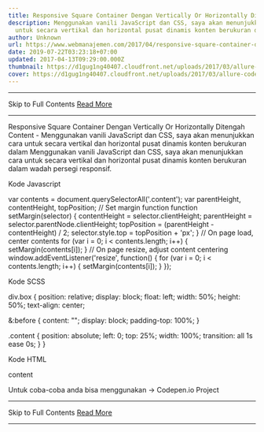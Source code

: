 ```yaml
---
title: Responsive Square Container Dengan Vertically Or Horizontally Ditengah Content
description: Menggunakan vanili JavaScript dan CSS, saya akan menunjukkan cara
  untuk secara vertikal dan horizontal pusat dinamis konten berukuran dalam
author: Unknown
url: https://www.webmanajemen.com/2017/04/responsive-square-container-dengan.html
date: 2019-07-22T03:23:18+07:00
updated: 2017-04-13T09:29:00.000Z
thumbnail: https://d1gug1ng40407.cloudfront.net/uploads/2017/03/allure-code-snippet.jpg
cover: https://d1gug1ng40407.cloudfront.net/uploads/2017/03/allure-code-snippet.jpg
---
```


<hr/> Skip to Full Contents <a href="https://www.webmanajemen.com/2017/04/responsive-square-container-dengan.html" rel="follow" class="button" id="read-more">Read More</a> <hr/> Responsive Square Container Dengan Vertically Or Horizontally Ditengah Content - Menggunakan vanili JavaScript dan CSS, saya akan menunjukkan cara untuk secara vertikal dan horizontal pusat dinamis konten berukuran dalam Menggunakan vanili JavaScript dan CSS, saya akan menunjukkan cara untuk secara vertikal dan horizontal pusat dinamis konten berukuran dalam wadah persegi responsif.

Kode Javascript

var contents = document.querySelectorAll('.content');
var parentHeight,
  contentHeight,
  topPosition;
// Set margin function
function setMargin(selector) {
  contentHeight = selector.clientHeight;
  parentHeight = selector.parentNode.clientHeight;
  topPosition = (parentHeight - contentHeight) / 2;
  selector.style.top = topPosition + 'px';
}
// On page load, center contents
for (var i = 0; i < contents.length; i++) {
  setMargin(contents[i]);
}
// On page resize, adjust content centering
window.addEventListener('resize', function() {
  for (var i = 0; i < contents.length; i++) {
    setMargin(contents[i]);
  }
});

Kode SCSS

div.box {
  position: relative;
  display: block;
  float: left;
  width: 50%;
  height: 50%;
  text-align: center;
  
  &:before {
    content: "";
    display: block;
    padding-top: 100%;
  }
  
  .content {
    position: absolute;
    left: 0;
    top: 25%;
    width: 100%;
    transition: all 1s ease 0s;
  }
}

Kode HTML

<div class="box">
    <div class="content">content</div>
</div>

Untuk coba-coba anda bisa menggunakan -> Codepen.io Project <hr/> Skip to Full Contents <a href="https://www.webmanajemen.com/2017/04/responsive-square-container-dengan.html" rel="follow" class="button" id="read-more">Read More</a> <hr/>